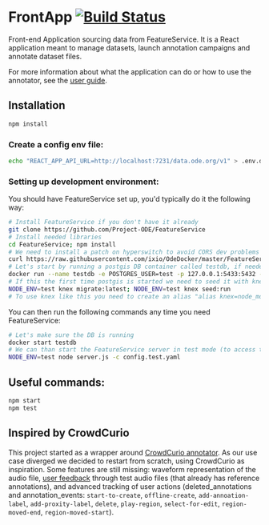 # FrontApp [![Build Status](https://travis-ci.org/Project-ODE/FrontApp.svg?branch=master)](https://travis-ci.org/Project-ODE/FrontApp)

Front-end Application sourcing data from FeatureService. It is a React application meant to manage datasets, launch annotation campaigns and annotate dataset files.

For more information about what the application can do or how to use the annotator, see the [user guide](docs/user_guide_annotator.md).

## Installation

```sh
npm install
```

### Create a config env file:

```sh
echo "REACT_APP_API_URL=http://localhost:7231/data.ode.org/v1" > .env.development.local
```

### Setting up development environment:

You should have FeatureService set up, you'd typically do it the following way:

```sh
# Install FeatureService if you don't have it already
git clone https://github.com/Project-ODE/FeatureService
# Install needed libraries
cd FeatureService; npm install
# We need to install a patch on hyperswitch to avoid CORS dev problems
curl https://raw.githubusercontent.com/ixio/OdeDocker/master/FeatureService/hyperswitch.patch | patch -p0
# Let's start by running a postgis DB container called testdb, if needed you can delete with "docker rm -f testdb" and re-create it
docker run --name testdb -e POSTGRES_USER=test -p 127.0.0.1:5433:5432 -d mdillon/postgis
# If this the first time postgis is started we need to seed it with knex
NODE_ENV=test knex migrate:latest; NODE_ENV=test knex seed:run
# To use knex like this you need to create an alias "alias knex=node_modules/knex/bin/cli.js" or install it globally with "npm install -g knex"
```

You can then run the following commands any time you need FeatureService:

```sh
# Let's make sure the DB is running
docker start testdb
# We can than start the FeatureService server in test mode (to access the test data)
NODE_ENV=test node server.js -c config.test.yaml
```

## Useful commands:

```sh
npm start
npm test
```

## Inspired by CrowdCurio

This project started as a wrapper around [CrowdCurio annotator](https://github.com/CrowdCurio/audio-annotator). As our use case diverged we decided to restart from scratch, using CrowdCurio as inspiration. Some features are still missing: waveform representation of the audio file, [user feedback](https://github.com/CrowdCurio/audio-annotator#feedback-mechanisms) through test audio files (that already has reference annotations), and advanced tracking of user actions (deleted_annotations and annotation_events: `start-to-create`, `offline-create`, `add-annoation-label`, `add-proxity-label`, `delete`, `play-region`, `select-for-edit`, `region-moved-end`, `region-moved-start`).
